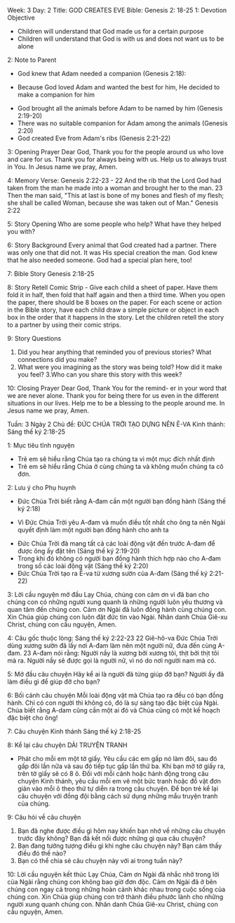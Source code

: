 Week: 3
Day: 2
Title: GOD CREATES EVE
Bible: Genesis 2: 18-25
1: Devotion Objective
- Children will understand that God made us for a certain purpose 
- Children will understand that God is with us and does not want us to be alone 

2: Note to Parent
* God knew that Adam needed a companion (Genesis 2:18): 
- Because God loved Adam and wanted the best for him, He decided to make a companion for him 
* God brought all the animals before Adam to be named by him (Genesis 2:19-20) 
* There was no suitable companion for Adam among the animals (Genesis 2:20) 
* God created Eve from Adam's ribs (Genesis 2:21-22)

3: Opening Prayer
Dear God, Thank you for the people around us who love and care for us. Thank you for always being with us. Help us to always trust in You. In Jesus name we pray, Amen.

4: Memory Verse:
Genesis 2:22-23 - 22 And the rib that the Lord God had taken from the man he made into a woman and brought her to the man. 23 Then the man said, "This at last is bone of my bones and flesh of my flesh; she shall be called Woman, because she was taken out of Man." Genesis 2:22 

5: Story Opening
Who are some people who help? What have they helped you with?

6: Story Background
Every animal that God created had a partner. There was only one that did not. It was His special creation the man. God knew that he also needed someone. God had a special plan here, too!

7: Bible Story
Genesis 2:18-25

8: Story Retell
Comic Strip - Give each child a sheet of paper. Have them fold it in half, then fold that half again and then a third time. When you open the paper, there should be 8 boxes on the paper. For each scene or action in the Bible story, have each child draw a simple picture or object in each box in the order that it happens in the story. Let the children retell the story to a partner by using their comic strips. 


9: Story Questions
1. Did you hear anything that reminded you of previous stories? What connections did you make? 
2. What were you imagining as the story was being told? How did it make you feel? 
3.Who can you share this story with this week?


10: Closing Prayer
Dear God, Thank You for the remind- er in your word that we are never alone. Thank you for being there for us even in the different situations in our lives. Help me to be a blessing to the people around me. In Jesus name we pray, Amen.

Tuần: 3
Ngày 2
Chủ đề: ĐỨC CHÚA TRỜI TẠO DỰNG NÊN Ê-VA
Kinh thánh: Sáng thế ký 2:18-25

1: Mục tiêu tĩnh nguyện
- Trẻ em sẽ hiểu rằng Chúa tạo ra chúng ta vì một mục đích nhất định
- Trẻ em sẽ hiểu rằng Chúa ở cùng chúng ta và không muốn chúng ta cô đơn.

2: Lưu ý cho Phụ huynh
* Đức Chúa Trời biết rằng A-đam cần một người bạn đồng hành (Sáng thế ký 2:18)
- Vì Đức Chúa Trời yêu A-đam và muốn điều tốt nhất cho ông ta nên Ngài quyết định làm một người bạn đồng hành cho anh ta
* Đức Chúa Trời đã mang tất cả các loài động vật đến trước A-đam để được ông ấy đặt tên (Sáng thế ký 2:19-20)
* Trong khi đó không có người bạn đồng hành thích hợp nào cho A-đam trong số các loài động vật (Sáng thế ký 2:20)
* Đức Chúa Trời tạo ra Ê-va từ xương sườn của A-đam (Sáng thế ký 2:21-22)

3: Lời cầu nguyện mở đầu
Lạy Chúa, chúng con cảm ơn vì đã ban cho chúng con có những người xung quanh là những người luôn yêu thương và quan tâm đến chúng con. Cảm ơn Ngài đã luôn đồng hành cùng chúng con. Xin Chúa giúp chúng con luôn đặt đức tin vào Ngài. Nhân danh Chúa Giê-xu Christ, chúng con cầu nguyện, Amen.

4: Câu gốc thuộc lòng:
Sáng thế ký 2:22-23
22 Giê-hô-va Đức Chúa Trời dùng xương sườn đã lấy nơi A-đam làm nên một người nữ, đưa đến cùng A-đam. 23 A-đam nói rằng: Người nầy là xương bởi xương tôi, thịt bởi thịt tôi mà ra. Người nầy sẽ được gọi là người nữ, vì nó do nơi người nam mà có.  

5: Mở đầu câu chuyện
Hãy kể ai là người đã từng giúp đỡ bạn? 
Người ấy đã làm điều gì để giúp đỡ cho bạn?

6: Bối cảnh câu chuyện
Mỗi loài động vật mà Chúa tạo ra đều có bạn đồng hành. Chỉ có con người thì không có, đó là sự sáng tạo đặc biệt của Ngài. Chúa biết rằng A-dam cũng cần một ai đó và Chúa cũng có một kế hoạch đặc biệt cho ông!

7: Câu chuyện Kinh thánh
Sáng thế ký 2:18-25

8: Kể lại câu chuyện
DẢI TRUYỆN TRANH 
- Phát cho mỗi em một tờ giấy. Yêu cầu các em gấp nó làm đôi, sau đó gấp đôi lần nữa và sau đó tiếp tục gấp lần thứ ba. Khi bạn mở tờ giấy ra, trên tờ giấy sẽ có 8 ô. Đối với mỗi cảnh hoặc hành động trong câu chuyện Kinh thánh, yêu cầu mỗi em vẽ một bức tranh hoặc đồ vật đơn giản vào mỗi ô theo thứ tự diễn ra trong câu chuyện. Để bọn trẻ kể lại câu chuyện với đồng đội bằng cách sử dụng những mẩu truyện tranh của chúng.


9: Câu hỏi về câu chuyện
1. Bạn đã nghe được điều gì hôm nay khiến bạn nhớ về những câu chuyện trước đây không? Bạn đã kết nối được những gì qua câu chuyện?
2. Bạn đang tưởng tượng điều gì khi nghe câu chuyện này? Bạn cảm thấy điều đó thế nào?
3. Bạn có thể chia sẻ câu chuyện này với ai trong tuần này?


10: Lời cầu nguyện kết thúc
Lạy Chúa, Cảm ơn Ngài đã nhắc nhở trong lời của Ngài rằng chúng con không bao giờ đơn độc. Cảm ơn Ngài đã ở bên chúng con ngay cả trong những hoàn cảnh khác nhau trong cuộc sống của chúng con. Xin Chúa giúp chúng con trở thành điều phước lành cho những người xung quanh chúng con. Nhân danh Chúa Giê-xu Christ, chúng con cầu nguyện, Amen.

